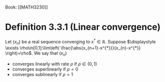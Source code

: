 Book: [[MATH3230]]
# Definition 3.3.1 (Linear convergence)
Let $(x_{n})$ be a real sequence converging to $x^{*}\in \mathbb{R}$.
Suppose $\displaystyle \exists \rho\in[0,1]:\lim\left( \frac{\abs{x_{n+1}-x^{*}}}{x_{n}-x^{*}} \right)=\rho$.
We say that $(x_{n})$
- converges linearly with rate $\rho$ if $\rho\in(0,1)$
- converges superlinearly if $\rho=0$
- converges sublinearly if $\rho=1$
